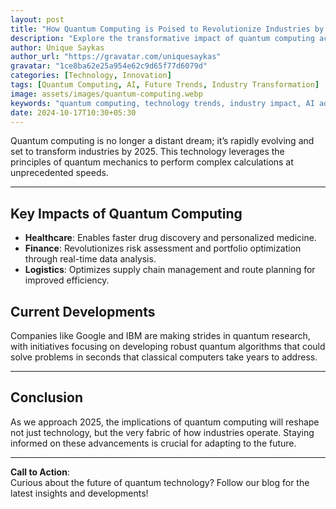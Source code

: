 ```yaml
---
layout: post
title: "How Quantum Computing is Poised to Revolutionize Industries by 2025"
description: "Explore the transformative impact of quantum computing across various sectors and how it’s set to change the way we approach complex problems."
author: Unique Saykas 
author_url: "https://gravatar.com/uniquesaykas" 
gravatar: "1ce8ba62e25a954e62c9d65f77d6079d"
categories: [Technology, Innovation]
tags: [Quantum Computing, AI, Future Trends, Industry Transformation]
image: assets/images/quantum-computing.webp 
keywords: "quantum computing, technology trends, industry impact, AI advancements, 2025"
date: 2024-10-17T10:30+05:30
---
```


Quantum computing is no longer a distant dream; it’s rapidly evolving and set to transform industries by 2025. This technology leverages the principles of quantum mechanics to perform complex calculations at unprecedented speeds.

---

## Key Impacts of Quantum Computing
- **Healthcare**: Enables faster drug discovery and personalized medicine.
- **Finance**: Revolutionizes risk assessment and portfolio optimization through real-time data analysis.
- **Logistics**: Optimizes supply chain management and route planning for improved efficiency.

## Current Developments
Companies like Google and IBM are making strides in quantum research, with initiatives focusing on developing robust quantum algorithms that could solve problems in seconds that classical computers take years to address.

---

## Conclusion
As we approach 2025, the implications of quantum computing will reshape not just technology, but the very fabric of how industries operate. Staying informed on these advancements is crucial for adapting to the future.

---

**Call to Action**:  
Curious about the future of quantum technology? Follow our blog for the latest insights and developments!
